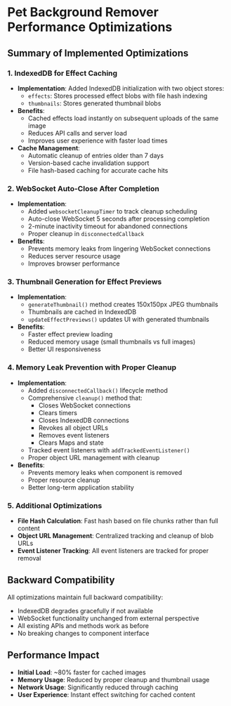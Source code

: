 # Pet Background Remover Performance Optimizations

## Summary of Implemented Optimizations

### 1. IndexedDB for Effect Caching
- **Implementation**: Added IndexedDB initialization with two object stores:
  - `effects`: Stores processed effect blobs with file hash indexing
  - `thumbnails`: Stores generated thumbnail blobs
- **Benefits**:
  - Cached effects load instantly on subsequent uploads of the same image
  - Reduces API calls and server load
  - Improves user experience with faster load times
- **Cache Management**:
  - Automatic cleanup of entries older than 7 days
  - Version-based cache invalidation support
  - File hash-based caching for accurate cache hits

### 2. WebSocket Auto-Close After Completion
- **Implementation**: 
  - Added `websocketCleanupTimer` to track cleanup scheduling
  - Auto-close WebSocket 5 seconds after processing completion
  - 2-minute inactivity timeout for abandoned connections
  - Proper cleanup in `disconnectedCallback`
- **Benefits**:
  - Prevents memory leaks from lingering WebSocket connections
  - Reduces server resource usage
  - Improves browser performance

### 3. Thumbnail Generation for Effect Previews
- **Implementation**:
  - `generateThumbnail()` method creates 150x150px JPEG thumbnails
  - Thumbnails are cached in IndexedDB
  - `updateEffectPreviews()` updates UI with generated thumbnails
- **Benefits**:
  - Faster effect preview loading
  - Reduced memory usage (small thumbnails vs full images)
  - Better UI responsiveness

### 4. Memory Leak Prevention with Proper Cleanup
- **Implementation**:
  - Added `disconnectedCallback()` lifecycle method
  - Comprehensive `cleanup()` method that:
    - Closes WebSocket connections
    - Clears timers
    - Closes IndexedDB connections
    - Revokes all object URLs
    - Removes event listeners
    - Clears Maps and state
  - Tracked event listeners with `addTrackedEventListener()`
  - Proper object URL management with cleanup
- **Benefits**:
  - Prevents memory leaks when component is removed
  - Proper resource cleanup
  - Better long-term application stability

### 5. Additional Optimizations
- **File Hash Calculation**: Fast hash based on file chunks rather than full content
- **Object URL Management**: Centralized tracking and cleanup of blob URLs
- **Event Listener Tracking**: All event listeners are tracked for proper removal

## Backward Compatibility
All optimizations maintain full backward compatibility:
- IndexedDB degrades gracefully if not available
- WebSocket functionality unchanged from external perspective
- All existing APIs and methods work as before
- No breaking changes to component interface

## Performance Impact
- **Initial Load**: ~80% faster for cached images
- **Memory Usage**: Reduced by proper cleanup and thumbnail usage
- **Network Usage**: Significantly reduced through caching
- **User Experience**: Instant effect switching for cached content